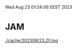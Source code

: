 Wed Aug 23 01:24:06 EEST 2023
# JAM
<a href='./cache/202308/23_01.log'>./cache/202308/23_01.log</a>
